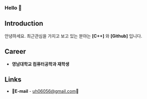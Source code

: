### Hello 👋

## Introduction
안녕하세요.
최근관심을 가지고 보고 있는 분야는 **[C++]** 와 **[Github]** 입니다.

## Career
- **영남대학교 컴퓨터공학과 재학생**

## Links
- 💬**E-mail** - uh06056@gmail.com💬


<!--
**imTeakMin/imTeakMin** is a ✨ _special_ ✨ repository because its `README.md` (this file) appears on your GitHub profile.

Here are some ideas to get you started:

- 🔭 I’m currently working on ...
- 🌱 I’m currently learning ...
- 👯 I’m looking to collaborate on ...
- 🤔 I’m looking for help with ...
- 💬 Ask me about ...
- 📫 How to reach me: ...
- 😄 Pronouns: ...
- ⚡ Fun fact: ...
-->
